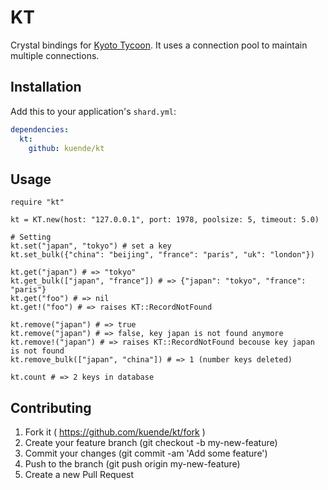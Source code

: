 # KT

Crystal bindings for [Kyoto Tycoon](http://fallabs.com/kyototycoon/). It uses a connection pool to maintain multiple connections.

## Installation


Add this to your application's `shard.yml`:

```yaml
dependencies:
  kt:
    github: kuende/kt
```


## Usage

```crystal
require "kt"

kt = KT.new(host: "127.0.0.1", port: 1978, poolsize: 5, timeout: 5.0)

# Setting
kt.set("japan", "tokyo") # set a key
kt.set_bulk({"china": "beijing", "france": "paris", "uk": "london"})

kt.get("japan") # => "tokyo"
kt.get_bulk(["japan", "france"]) # => {"japan": "tokyo", "france": "paris"}
kt.get("foo") # => nil
kt.get!("foo") # => raises KT::RecordNotFound

kt.remove("japan") # => true
kt.remove("japan") # => false, key japan is not found anymore
kt.remove!("japan") # => raises KT::RecordNotFound becouse key japan is not found
kt.remove_bulk(["japan", "china"]) # => 1 (number keys deleted)

kt.count # => 2 keys in database
```

## Contributing

1. Fork it ( https://github.com/kuende/kt/fork )
2. Create your feature branch (git checkout -b my-new-feature)
3. Commit your changes (git commit -am 'Add some feature')
4. Push to the branch (git push origin my-new-feature)
5. Create a new Pull Request
